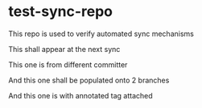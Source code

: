 # test-sync-repo

This repo is used to verify automated sync mechanisms

This shall appear at the next sync

This one is from different committer

And this one shall be populated onto 2 branches

And this one is with annotated tag attached 
